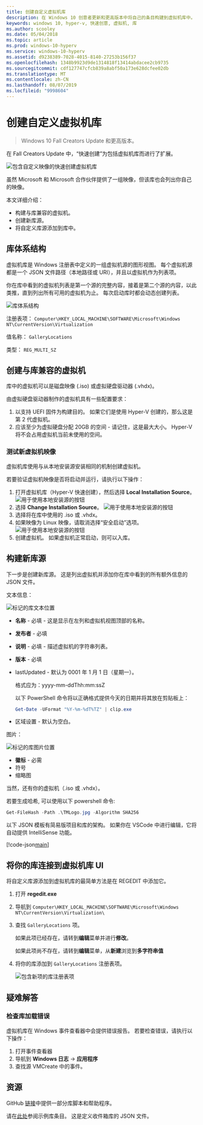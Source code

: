 ```yaml
---
title: 创建自定义虚拟机库
description: 在 Windows 10 创意者更新和更高版本中将自己的条目构建到虚拟机库中。
keywords: windows 10, hyper-v, 快速创意, 虚拟机, 库
ms.author: scooley
ms.date: 05/04/2018
ms.topic: article
ms.prod: windows-10-hyperv
ms.service: windows-10-hyperv
ms.assetid: d9238389-7028-4015-8140-27253b156f37
ms.openlocfilehash: 1348b9923d9de1314818f13414abdacee2cb9735
ms.sourcegitcommit: cdf127747cfcb839a8abf50a173e628dcfee02db
ms.translationtype: MT
ms.contentlocale: zh-CN
ms.lasthandoff: 08/07/2019
ms.locfileid: "9998604"
---
```

# <a name="create-a-custom-virtual-machine-gallery"></a>创建自定义虚拟机库

> Windows 10 Fall Creators Update 和更高版本。

在 Fall Creators Update 中，“快速创建”为包括虚拟机库而进行了扩展。

![包含自定义映像的快速创建虚拟机库](media/vmgallery.png)

虽然 Microsoft 和 Microsoft 合作伙伴提供了一组映像，但该库也会列出你自己的映像。

本文详细介绍：

* 构建与库兼容的虚拟机。
* 创建新库源。
* 将自定义库源添加到库中。

## <a name="gallery-architecture"></a>库体系结构

虚拟机库是 Windows 注册表中定义的一组虚拟机源的图形视图。  每个虚拟机源都是一个 JSON 文件路径（本地路径或 URI），并且以虚拟机作为列表项。

你在库中看到的虚拟机列表是第一个源的完整内容，接着是第二个源的内容，以此类推，直到列出所有可用的虚拟机为止。  每次启动库时都会动态创建列表。

![库体系结构](media/vmgallery-architecture.png)

注册表项： `Computer\HKEY_LOCAL_MACHINE\SOFTWARE\Microsoft\Windows NT\CurrentVersion\Virtualization`

值名称： `GalleryLocations`

类型： `REG_MULTI_SZ`

## <a name="create-gallery-compatible-virtual-machines"></a>创建与库兼容的虚拟机

库中的虚拟机可以是磁盘映像 (.iso) 或虚拟硬盘驱动器 (.vhdx)。

由虚拟硬盘驱动器制作的虚拟机具有一些配置要求：

1. 以支持 UEFI 固件为构建目的。 如果它们是使用 Hyper-V 创建的，那么这是第 2 代虚拟机。
1. 应该至少为虚拟硬盘分配 20GB 的空间 - 请记住，这是最大大小。  Hyper-V 将不会占用虚拟机当前未使用的空间。

### <a name="testing-a-new-vm-image"></a>测试新虚拟机映像

虚拟机库使用与从本地安装源安装相同的机制创建虚拟机。

若要验证虚拟机映像是否将启动并运行，请执行以下操作：

1. 打开虚拟机库（Hyper-V 快速创建），然后选择 **Local Installation Source**。
  ![用于使用本地安装源的按钮](media/use-local-source.png)
1. 选择 **Change Installation Source**。
  ![用于使用本地安装源的按钮](media/change-source.png)
1. 选择将在库中使用的 .iso 或 .vhdx。
1. 如果映像为 Linux 映像，请取消选择“安全启动”选项。
  ![用于使用本地安装源的按钮](media/toggle-secure-boot.png)
1. 创建虚拟机。  如果虚拟机正常启动，则可以入库。

## <a name="build-a-new-gallery-source"></a>构建新库源

下一步是创建新库源。  这是列出虚拟机并添加你在库中看到的所有额外信息的 JSON 文件。

文本信息：

![标记的库文本位置](media/gallery-text.png)

* **名称** - 必填 - 这是显示在左列和虚拟机视图顶部的名称。
* **发布者** - 必填
* **说明** - 必填 - 描述虚拟机的字符串列表。
* **版本** - 必填
* lastUpdated - 默认为 0001 年 1 月 1 日（星期一）。

  格式应为：yyyy-mm-ddThh:mm:ssZ

  以下 PowerShell 命令将以正确格式提供今天的日期并将其放在剪贴板上：

  ``` PowerShell
  Get-Date -UFormat "%Y-%m-%dT%TZ" | clip.exe
  ```

* 区域设置 - 默认为空白。

图片：

![标记的库图片位置](media/gallery-pictures.png)

* **徽标** - 必需
* 符号
* 缩略图

当然，还有你的虚拟机（.iso 或 .vhdx）。

若要生成哈希, 可以使用以下 powershell 命令:

  ``` PowerShell
  Get-FileHash -Path .\TMLogo.jpg -Algorithm SHA256
  ```

以下 JSON 模板有简易版项目和库的架构。  如果你在 VSCode 中进行编辑，它将自动提供 IntelliSense 功能。

[!code-json[main](../../../hyperv-tools/vmgallery/vm-gallery-template.json)]

## <a name="connect-your-gallery-to-the-vm-gallery-ui"></a>将你的库连接到虚拟机库 UI

将自定义库源添加到虚拟机库的最简单方法是在 REGEDIT 中添加它。

1. 打开 **regedit.exe**
1. 导航到 `Computer\HKEY_LOCAL_MACHINE\SOFTWARE\Microsoft\Windows NT\CurrentVersion\Virtualization\`
1. 查找 `GalleryLocations` 项。

    如果此项已经存在，请转到**编辑**菜单并进行**修改**。

    如果此项尚不存在，请转到**编辑**菜单，从**新建**浏览到**多字符串值**

1. 将你的库添加到 `GalleryLocations` 注册表项。

    ![包含新项的库注册表项](media/new-gallery-uri.png)

## <a name="troubleshooting"></a>疑难解答

### <a name="check-for-errors-loading-gallery"></a>检查库加载错误

虚拟机库在 Windows 事件查看器中会提供错误报告。  若要检查错误，请执行以下操作：

1. 打开事件查看器
1. 导航到 **Windows 日志** -> **应用程序**
1. 查找源 VMCreate 中的事件。

## <a name="resources"></a>资源

GitHub [链接](https://github.com/MicrosoftDocs/Virtualization-Documentation/tree/live/hyperv-tools/vmgallery)中提供一部分库脚本和帮助程序。

请在[此处](https://go.microsoft.com/fwlink/?linkid=851584)参阅示例库条目。  这是定义收件箱库的 JSON 文件。
